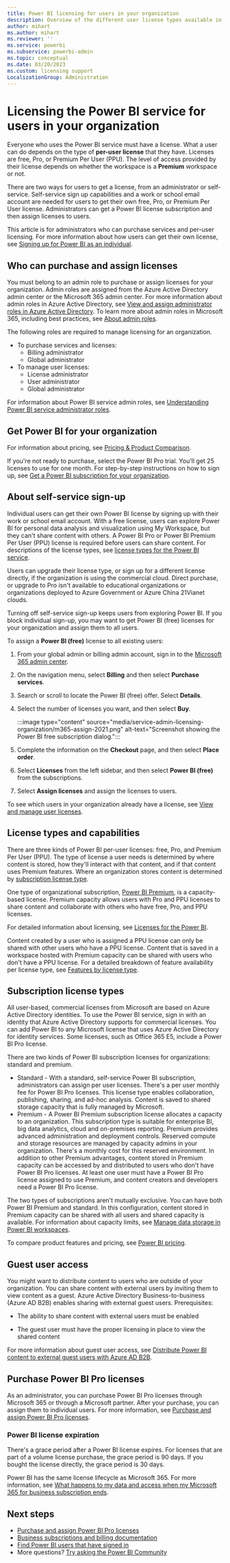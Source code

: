 ```yaml
---
title: Power BI licensing for users in your organization 
description: Overview of the different user license types available in Power BI and how admins purchase and manage licensing for users in their organization.
author: mihart
ms.author: mihart
ms.reviewer: ''
ms.service: powerbi
ms.subservice: powerbi-admin
ms.topic: conceptual
ms.date: 03/20/2023
ms.custom: licensing support
LocalizationGroup: Administration
---
```


# Licensing the Power BI service for users in your organization

Everyone who uses the Power BI service must have a license. What a user can do depends on the type of **per-user license** that they have. Licenses are free, Pro, or Premium Per User (PPU). The level of access provided by their license depends on whether the workspace is a **Premium** workspace or not.

There are two ways for users to get a license, from an administrator or self-service. Self-service sign up capabilities and a work or school email account are needed for users to get their own free, Pro, or Premium Per User license. Administrators can get a Power BI license subscription and then assign licenses to users.

This article is for administrators who can purchase services and per-user licensing. For more information about how users can get their own license, see [Signing up for Power BI as an individual](../fundamentals/service-self-service-signup-for-power-bi.md).

## Who can purchase and assign licenses

You must belong to an admin role to purchase or assign licenses for your organization. Admin roles are assigned from the Azure Active Directory admin center or the Microsoft 365 admin center. For more information about admin roles in Azure Active Directory, see [View and assign administrator roles in Azure Active Directory](/azure/active-directory/users-groups-roles/directory-manage-roles-portal). To learn more about admin roles in Microsoft 365, including best practices, see [About admin roles](/microsoft-365/admin/add-users/about-admin-roles).

The following roles are required to manage licensing for an organization.

- To purchase services and licenses:
  - Billing administrator
  - Global administrator
- To manage user licenses:
  - License administrator
  - User administrator
  - Global administrator

For information about Power BI service admin roles, see [Understanding Power BI service administrator roles](../admin/service-admin-role.md).

## Get Power BI for your organization

For information about pricing, see [Pricing & Product Comparison](https://powerbi.microsoft.com/pricing/).

If you're not ready to purchase, select the Power BI Pro trial. You'll get 25 licenses to use for one month. For step-by-step instructions on how to sign up, see [Get a Power BI subscription for your organization](service-admin-org-subscription.md).

## About self-service sign-up

Individual users can get their own Power BI license by signing up with their work or school email account. With a free license, users can explore Power BI for personal data analysis and visualization using My Workspace, but they can't share content with others. A Power BI Pro or Power BI Premium Per User (PPU) license is required before users can share content. For descriptions of the license types, see [license types for the Power BI service](../fundamentals/service-features-license-type.md).

Users can upgrade their license type, or sign up for a different license directly, if the organization is using the commercial cloud. Direct purchase, or upgrade to Pro isn't available to educational organizations or organizations deployed to Azure Government or Azure China 21Vianet clouds.

Turning off self-service sign-up keeps users from exploring Power BI. If you block individual sign-up, you may want to get Power BI (free) licenses for your organization and assign them to all users.

To assign a **Power BI (free)** license to all existing users:

1. From your global admin or billing admin account, sign in to the [Microsoft 365 admin center](https://admin.microsoft.com).
1. On the navigation menu, select **Billing** and then select **Purchase services**.
1. Search or scroll to locate the Power BI (free) offer. Select **Details**.
1. Select the number of licenses you want, and then select **Buy**.

    :::image type="content" source="media/service-admin-licensing-organization/m365-assign-2021.png" alt-text="Screenshot showing the Power BI free subscription dialog.":::

1. Complete the information on the **Checkout** page, and then select **Place order**.
1. Select **Licenses** from the left sidebar, and then select **Power BI (free)** from the subscriptions.
1. Select **Assign licenses** and assign the licenses to users.

To see which users in your organization already have a license, see [View and manage user licenses](service-admin-manage-licenses.md).

## License types and capabilities

There are three kinds of Power BI per-user licenses: free, Pro, and Premium Per User (PPU). The type of license a user needs is determined by where content is stored, how they'll interact with that content, and if that content uses Premium features. Where an organization stores content is determined by [subscription license type](#subscription-license-types).

One type of organizational subscription, [Power BI Premium](service-admin-premium-purchase.md), is a capacity-based license. Premium capacity allows users with Pro and PPU licenses to share content and collaborate with others who have free, Pro, and PPU licenses.

For detailed information about licensing, see [Licenses for the Power BI](../fundamentals/service-features-license-type.md).

Content created by a user who is assigned a PPU license can only be shared with other users who have a PPU license. Content that is saved in a workspace hosted with Premium capacity can be shared with users who don't have a PPU license. For a detailed breakdown of feature availability per license type, see [Features by license type](../fundamentals/service-features-license-type.md).

## Subscription license types

All user-based, commercial licenses from Microsoft are based on Azure Active Directory identities. To use the Power BI service, sign in with an identity that Azure Active Directory supports for commercial licenses. You can add Power BI to any Microsoft license that uses Azure Active Directory for identity services. Some licenses, such as Office 365 E5, include a Power BI Pro license.

There are two kinds of Power BI subscription licenses for organizations: standard and premium.

- Standard - With a standard, self-service Power BI subscription, administrators can assign per user licenses. There's a per user monthly fee for Power BI Pro licenses. This license type enables collaboration, publishing, sharing, and ad-hoc analysis. Content is saved to shared storage capacity that is fully managed by Microsoft.
- Premium - A Power BI Premium subscription license allocates a capacity to an organization. This subscription type is suitable for enterprise BI, big data analytics, cloud and on-premises reporting. Premium provides advanced administration and deployment controls. Reserved compute and storage resources are managed by capacity admins in your organization. There's a monthly cost for this reserved environment. In addition to other Premium advantages, content stored in Premium capacity can be accessed by and distributed to users who don't have Power BI Pro licenses. At least one user must have a Power BI Pro license assigned to use Premium, and content creators and developers need a Power BI Pro license.

The two types of subscriptions aren't mutually exclusive. You can have both Power BI Premium and standard. In this configuration, content stored in Premium capacity can be shared with all users and shared capacity is available. For information about capacity limits, see [Manage data storage in Power BI workspaces](../admin/service-admin-manage-your-data-storage-in-power-bi.md).

To compare product features and pricing, see [Power BI pricing](https://powerbi.microsoft.com/pricing).

## Guest user access

You might want to distribute content to users who are outside of your organization. You can share content with external users by inviting them to view content as a guest. Azure Active Directory Business-to-business (Azure AD B2B) enables sharing with external guest users. Prerequisites:

- The ability to share content with external users must be enabled

- The guest user must have the proper licensing in place to view the shared content

For more information about guest user access, see [Distribute Power BI content to external guest users with Azure AD B2B](service-admin-azure-ad-b2b.md).

## Purchase Power BI Pro licenses

As an administrator, you can purchase Power BI Pro licenses through Microsoft 365 or through a Microsoft partner. After your purchase, you can assign them to individual users. For more information, see [Purchase and assign Power BI Pro licenses](service-admin-purchasing-power-bi-pro.md).

### Power BI license expiration

There's a grace period after a Power BI license expires. For licenses that are part of a volume license purchase, the grace period is 90 days. If you bought the license directly, the grace period is 30 days.

Power BI has the same license lifecycle as Microsoft 365. For more information, see [What happens to my data and access when my Microsoft 365 for business subscription ends](/microsoft-365/commerce/subscriptions/what-if-my-subscription-expires).

## Next steps

- [Purchase and assign Power BI Pro licenses](service-admin-purchasing-power-bi-pro.md)
- [Business subscriptions and billing documentation](/microsoft-365/commerce/)
- [Find Power BI users that have signed in](../admin/service-admin-access-usage.md)
- More questions? [Try asking the Power BI Community](https://community.powerbi.com/)
